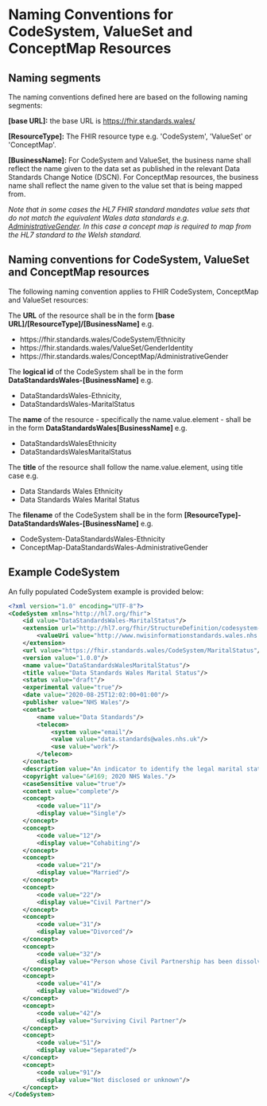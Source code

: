 # Naming Conventions for CodeSystem, ValueSet and ConceptMap Resources
## Naming segments
The naming conventions defined here are based on the following naming segments:

**[base URL]:** the base URL  is https://fhir.standards.wales/

**[ResourceType]:** The FHIR resource type e.g. 'CodeSystem', 'ValueSet' or 'ConceptMap'.  

**[BusinessName]:** For CodeSystem and ValueSet, the business name shall reflect the name given to the data set as published in the relevant Data Standards Change Notice (DSCN). For ConceptMap resources, the business name shall reflect the name given to the value set that is being mapped from. 

*Note that in some cases the HL7 FHIR standard mandates value sets that do not match the equivalent Wales data standards e.g. [AdministrativeGender](https://hl7.org/fhir/R4/valueset-administrative-gender.html). In this case a concept map is required to map from the HL7 standard to the Welsh standard.*

## Naming conventions for CodeSystem, ValueSet and ConceptMap resources
The following naming convention applies to FHIR CodeSystem, ConceptMap and ValueSet resources:

The **URL** of the resource shall be in the form
**[base URL]/[ResourceType]/[BusinessName]** e.g. 
* https&#58;//fhir.standards.wales/CodeSystem/Ethnicity
* https&#58;//fhir.standards.wales/ValueSet/GenderIdentity
* https&#58;//fhir.standards.wales/ConceptMap/AdministrativeGender


The **logical id** of the CodeSystem shall be in the form **DataStandardsWales-[BusinessName]** e.g.
* DataStandardsWales-Ethnicity,
* DataStandardsWales-MaritalStatus

The **name** of the resource - specifically the name.value.element - shall be in the form **DataStandardsWales[BusinessName]** e.g. 
* DataStandardsWalesEthnicity
* DataStandardsWalesMaritalStatus

The **title** of the resource shall follow the name.value.element, using title case e.g.
* Data Standards Wales Ethnicity
* Data Standards Wales Marital Status

The **filename** of the CodeSystem shall be in the form **[ResourceType]-DataStandardsWales-[BusinessName]** e.g. 
* CodeSystem-DataStandardsWales-Ethnicity
* ConceptMap-DataStandardsWales-AdministrativeGender

## Example CodeSystem

An fully populated CodeSystem example is provided below:

```xml
<?xml version="1.0" encoding="UTF-8"?>
<CodeSystem xmlns="http://hl7.org/fhir">
	<id value="DataStandardsWales-MaritalStatus"/>
	<extension url="http://hl7.org/fhir/StructureDefinition/codesystem-sourceReference">
		<valueUri value="http://www.nwisinformationstandards.wales.nhs.uk/sitesplus/documents/299/20200622-DSCN%202020%2006-Core%20Reference%20Data-d2-2.pdf"/>
	</extension>
	<url value="https://fhir.standards.wales/CodeSystem/MaritalStatus"/>	
	<version value="1.0.0"/>
	<name value="DataStandardsWalesMaritalStatus"/>
	<title value="Data Standards Wales Marital Status"/>
	<status value="draft"/>
	<experimental value="true"/>
	<date value="2020-08-25T12:02:00+01:00"/>
	<publisher value="NHS Wales"/>
	<contact>
		<name value="Data Standards"/>	
		<telecom>
			<system value="email"/>
			<value value="data.standards@wales.nhs.uk"/>
			<use value="work"/>
		</telecom>
	</contact>	
	<description value="An indicator to identify the legal marital status of a person"/>
	<copyright value="&#169; 2020 NHS Wales."/>
	<caseSensitive value="true"/>
	<content value="complete"/>
	<concept>
		<code value="11"/>
		<display value="Single"/>
	</concept>
	<concept>
		<code value="12"/>
		<display value="Cohabiting"/>
	</concept>	
	<concept>
		<code value="21"/>
		<display value="Married"/>
	</concept>
	<concept>
		<code value="22"/>
		<display value="Civil Partner"/>
	</concept>
	<concept>
		<code value="31"/>
		<display value="Divorced"/>
	</concept>
	<concept>
		<code value="32"/>
		<display value="Person whose Civil Partnership has been dissolved"/>
	</concept>
	<concept>
		<code value="41"/>
		<display value="Widowed"/>
	</concept>
	<concept>
		<code value="42"/>
		<display value="Surviving Civil Partner"/>
	</concept>
	<concept>
		<code value="51"/>
		<display value="Separated"/>
	</concept>
	<concept>
		<code value="91"/>
		<display value="Not disclosed or unknown"/>
	</concept>	
</CodeSystem>
``` 
